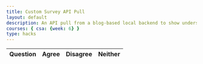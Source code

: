 ```yaml
---
title: Custom Survey API Pull
layout: default
description: An API pull from a blog-based local backend to show understanding of JPA.  
courses: { csa: {week: 6} }
type: hacks
---
```


<!-- HTML table fragment for page -->
<table>
  <thead>
  <tr>
    <th>Question</th>
    <th>Agree</th>
    <th>Disagree</th>
    <th>Neither</th>
  </tr>
  </thead>
  <tbody id="result">
    <!-- javascript generated data -->
  </tbody>
</table>

<!-- Script is layed out in a sequence (without a function) and will execute when page is loaded -->
<script>

  // prepare HTML defined "result" container for new output
  const resultContainer = document.getElementById("result");

  // keys for joke reactions
  const AGREE = "agree";
  const DISAGREE = "disagree";
  const NEITHER = "neither";

  // prepare fetch urls
  // const url = "https://flask.nighthawkcodingsociety.com/api/jokes";
  const url = "http://0.0.0.0:8085/api/survey"; //https://spring.nighthawkcodingsociety.com/api/jokes
  const get_url = url +"/";
  const agr_url = url + "/agree/";  // agree reaction
  const dis_url = url + "/disagree/";  // disagree reaction
  const nei_url = url + "/neither/";  // neither reaction

  // prepare fetch GET options
  const options = {
    method: 'GET', // *GET, POST, PUT, DELETE, etc.
    mode: 'cors', // no-cors, *cors, same-origin
    cache: 'default', // *default, no-cache, reload, force-cache, only-if-cached
    credentials: 'same-origin', // include, same-origin, omit
    headers: {
      'Content-Type': 'application/json'
      // 'Content-Type': 'application/x-www-form-urlencoded',
    },
  };
  // prepare fetch PUT options, clones with JS Spread Operator (...)
  const post_options = {...options,
    method: 'POST',
    mode: 'cors', // no-cors, *cors, same-origin
  }; // clones and replaces method

  // fetch the API
  fetch(get_url, options)
    // response is a RESTful "promise" on any successful fetch
    .then(response => {
      // check for response errors
      if (response.status !== 200) {
          error('GET API response failure: ' + response.status);
          return;
      }
      // valid response will have JSON data
      response.json().then(data => {
          console.log(data);
          var i = 0;
          for (const row of data) {
            // increment id variable
            i++;

            // make "tr element" for each "row of data"
            const tr = document.createElement("tr");
            
            // td for joke cell
            const survey = document.createElement("td");
              survey.innerHTML = String(i) + ". " + row.survey;  // add fetched data to innerHTML

            // td for haha cell with onclick actions
            const agree = document.createElement("td");
              const agree_but = document.createElement('button');
              agree_but.id = AGREE+row.id   // establishes a HAHA JS id for cell
              agree_but.innerHTML = row.agree;  // add fetched "haha count" to innerHTML
              agree_but.onclick = function () {
                // onclick function call with "like parameters"
                reaction(AGREE, agr_url+row.id, agree_but.id);  
              };
              agree.appendChild(agree_but);  // add "haha button" to haha cell

            // td for boohoo cell with onclick actions
            const disagree = document.createElement("td");
              const disagree_but = document.createElement('button');
              disagree_but.id = DISAGREE+row.id  // establishes a BOOHOO JS id for cell
              disagree_but.innerHTML = row.disagree;  // add fetched "boohoo count" to innerHTML
              disagree_but.onclick = function () {
                // onclick function call with "jeer parameters"
                reaction(DISAGREE, dis_url+row.id, disagree_but.id);  
              };
              disagree.appendChild(disagree_but);  // add "boohoo button" to boohoo cell

            // td for boohoo cell with onclick actions
            const neither = document.createElement("td");
              const neither_but = document.createElement('button');
              neither_but.id = NEITHER+row.id  // establishes a BOOHOO JS id for cell
              neither_but.innerHTML = row.neither;  // add fetched "boohoo count" to innerHTML
              neither_but.onclick = function () {
                // onclick function call with "jeer parameters"
                reaction(NEITHER, nei_url+row.id, neither_but.id);  
              };
              neither.appendChild(neither_but);  // add "boohoo button" to boohoo cell
             
            // this builds ALL td's (cells) into tr (row) element
            tr.appendChild(joke);
            tr.appendChild(agree);
            tr.appendChild(disagree);
            tr.appendChild(neither);

            // this adds all the tr (row) work above to the HTML "result" container
            resultContainer.appendChild(tr);
          }
      })
  })
  // catch fetch errors (ie Nginx ACCESS to server blocked)
  .catch(err => {
    error(err + ": " + get_url);
  });

  // Reaction function to likes or jeers user actions
  function reaction(type, post_url, elemID) {

    // fetch the API
    fetch(post_url, post_options)
    // response is a RESTful "promise" on any successful fetch
    .then(response => {
      // check for response errors
      if (response.status !== 200) {
          error("Post API response failure: " + response.status)
          return;  // api failure
      }
      // valid response will have JSON data
      response.json().then(data => {
          console.log(data);
          // Likes or Jeers updated/incremented
          if (type === AGREE) // like data element
            document.getElementById(elemID).innerHTML = data.agree;  // fetched haha data assigned to haha Document Object Model (DOM)
          else if (type === DISAGREE) // jeer data element
            document.getElementById(elemID).innerHTML = data.disagree;  // fetched boohoo data assigned to boohoo Document Object Model (DOM)
          else if (type === NEITHER)
            document.getElementById(elemID).innerHTML = data.neither;
          else
            error("unknown type: " + type);  // should never occur
      })
    })
    // catch fetch errors (ie Nginx ACCESS to server blocked)
    .catch(err => {
      error(err + " " + post_url);
    });
    
  }

  // Something went wrong with actions or responses
  function error(err) {
    // log as Error in console
    console.error(err);
    // append error to resultContainer
    const tr = document.createElement("tr");
    const td = document.createElement("td");
    td.innerHTML = err;
    tr.appendChild(td);
    resultContainer.appendChild(tr);
  }

</script>